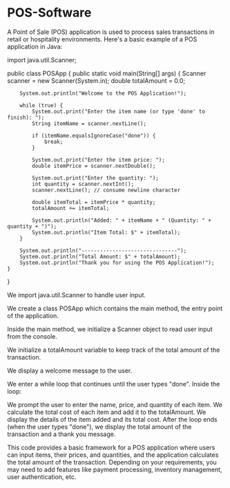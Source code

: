 # POS-Software
A Point of Sale (POS) application is used to process sales transactions in retail or hospitality environments.
Here's a basic example of a POS application in Java:

import java.util.Scanner;

public class POSApp {
    public static void main(String[] args) {
        Scanner scanner = new Scanner(System.in);
        double totalAmount = 0.0;

        System.out.println("Welcome to the POS Application!");

        while (true) {
            System.out.print("Enter the item name (or type 'done' to finish): ");
            String itemName = scanner.nextLine();

            if (itemName.equalsIgnoreCase("done")) {
                break;
            }

            System.out.print("Enter the item price: ");
            double itemPrice = scanner.nextDouble();

            System.out.print("Enter the quantity: ");
            int quantity = scanner.nextInt();
            scanner.nextLine(); // consume newline character

            double itemTotal = itemPrice * quantity;
            totalAmount += itemTotal;

            System.out.println("Added: " + itemName + " (Quantity: " + quantity + ")");
            System.out.println("Item Total: $" + itemTotal);
        }

        System.out.println("-------------------------------");
        System.out.println("Total Amount: $" + totalAmount);
        System.out.println("Thank you for using the POS Application!");
    }
}


We import java.util.Scanner to handle user input.

We create a class POSApp which contains the main method, the entry point of the application.

Inside the main method, we initialize a Scanner object to read user input from the console.

We initialize a totalAmount variable to keep track of the total amount of the transaction.

We display a welcome message to the user.

We enter a while loop that continues until the user types "done". Inside the loop:

We prompt the user to enter the name, price, and quantity of each item.
We calculate the total cost of each item and add it to the totalAmount.
We display the details of the item added and its total cost.
After the loop ends (when the user types "done"), we display the total amount of the transaction and a thank you message.

This code provides a basic framework for a POS application where users can input items, their prices, and quantities, and the application calculates the total amount of the transaction. Depending on your requirements, you may need to add features like payment processing, inventory management, user authentication, etc.
